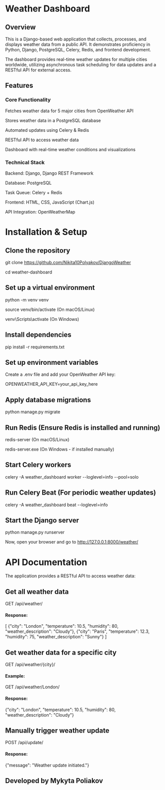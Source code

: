 # Weather Dashboard

## Overview

This is a Django-based web application that collects, processes, and displays weather data from a public API. It demonstrates proficiency in Python, Django, PostgreSQL, Celery, Redis, and frontend development.

The dashboard provides real-time weather updates for multiple cities worldwide, utilizing asynchronous task scheduling for data updates and a RESTful API for external access.

## Features 

### Core Functionality

Fetches weather data for 5 major cities from OpenWeather API

Stores weather data in a PostgreSQL database

Automated updates using Celery & Redis

RESTful API to access weather data

Dashboard with real-time weather conditions and visualizations

### Technical Stack 

Backend: Django, Django REST Framework

Database: PostgreSQL

Task Queue: Celery + Redis

Frontend: HTML, CSS, JavaScript (Chart.js)

API Integration: OpenWeatherMap

# Installation & Setup

## Clone the repository

git clone https://github.com/Nikita10Polyakov/DjangoWeather

cd weather-dashboard

## Set up a virtual environment

python -m venv venv

source venv/bin/activate  (On macOS/Linux)

venv\Scripts\activate    (On Windows)

## Install dependencies

pip install -r requirements.txt

## Set up environment variables

Create a .env file and add your OpenWeather API key:

OPENWEATHER_API_KEY=your_api_key_here

## Apply database migrations

python manage.py migrate

## Run Redis (Ensure Redis is installed and running)

redis-server  (On macOS/Linux)

redis-server.exe  (On Windows - if installed manually)

## Start Celery workers

celery -A weather_dashboard worker --loglevel=info --pool=solo

## Run Celery Beat (For periodic weather updates)

celery -A weather_dashboard beat --loglevel=info

## Start the Django server

python manage.py runserver

Now, open your browser and go to http://127.0.0.1:8000/weather/ 

# API Documentation 

The application provides a RESTful API to access weather data:

## Get all weather data

GET /api/weather/

#### Response:

[
  {"city": "London", "temperature": 10.5, "humidity": 80, "weather_description": "Cloudy"},
  {"city": "Paris", "temperature": 12.3, "humidity": 75, "weather_description": "Sunny"}
]

## Get weather data for a specific city

GET /api/weather/{city}/

#### Example:

GET /api/weather/London/

#### Response:

{"city": "London", "temperature": 10.5, "humidity": 80, "weather_description": "Cloudy"}

## Manually trigger weather update

POST /api/update/

#### Response:

{"message": "Weather update initiated."}

## Developed by Mykyta Poliakov
